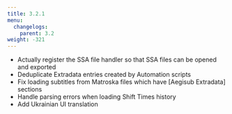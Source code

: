 ```yaml
---
title: 3.2.1
menu:
  changelogs:
    parent: 3.2
weight: -321
---
```


+ Actually register the SSA file handler so that SSA files can be opened and exported
+ Deduplicate Extradata entries created by Automation scripts
+ Fix loading subtitles from Matroska files which have [Aegisub Extradata] sections
+ Handle parsing errors when loading Shift Times history
+ Add Ukrainian UI translation

